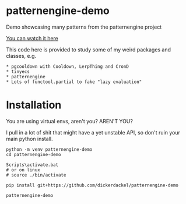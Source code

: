 # patternengine-demo

Demo showcasing many patterns from the patternengine project

[You can watch it here](https://youtu.be/HtlNjl8-Zd0?si=HTU4GRDHWqJFArzt)

This code here is provided to study some of my weird packages and classes, e.g.

    * pgcooldown with Cooldown, LerpThing and CronD
    * tinyecs
    * patternengine
    * Lots of functool.partial to fake "lazy evaluation"

# Installation

You are using virtual envs, aren't you?  AREN'T YOU?

I pull in a lot of shit that might have a yet unstable API, so don't ruin your
main python install.

```
python -m venv patternengine-demo
cd patternengine-demo

Scripts\activate.bat
# or on linux
# source ./bin/activate

pip install git+https://github.com/dickerdackel/patternengine-demo

patternengine-demo
```
